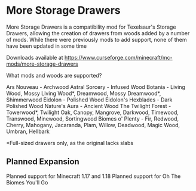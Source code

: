 
More Storage Drawers
====================
More Storage Drawers is a compatibility mod for Texelsaur's Storage Drawers, allowing the creation of drawers from woods added by a number of mods.  While there were previously mods to add support, none of them have been updated in some time

Downloads available at https://www.curseforge.com/minecraft/mc-mods/more-storage-drawers

What mods and woods are supported?

Ars Nouveau - Archwood
Astral Sorcery - Infused Wood
Botania - Living Wood, Mossy Living Wood*, Dreamwood, Mossy Dreamwood*, Shimmerwood
Eidolon - Polished Wood
Eidolon's Hexblades - Dark Polished Wood
Nature's Aura - Ancient Wood
The Twilight Forest - Towerwood*, Twilight Oak, Canopy, Mangrove, Darkwood, Timewood, Transwood, Minewood, Sortingwood
Biomes o' Plenty - Fir, Redwood, Cherry, Mahogany, Jacaranda, Plam, Willow, Deadwood, Magic Wood, Umbran, Hellbark

*Full-sized drawers only, as the original lacks slabs

Planned Expansion
-----------------
Planned support for Minecraft 1.17 and 1.18
Planned support for Oh The Biomes You'll Go